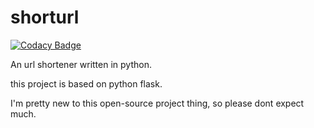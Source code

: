 # shorturl

[![Codacy Badge](https://api.codacy.com/project/badge/Grade/b24ea636a3654d55aa35aa209f0e1608)](https://app.codacy.com/gh/mrmalac/shorturl?utm_source=github.com&utm_medium=referral&utm_content=mrmalac/shorturl&utm_campaign=Badge_Grade_Settings)

An url shortener written in python.

this project is based on python flask.

I'm pretty new to this open-source project thing, so please dont expect much.
